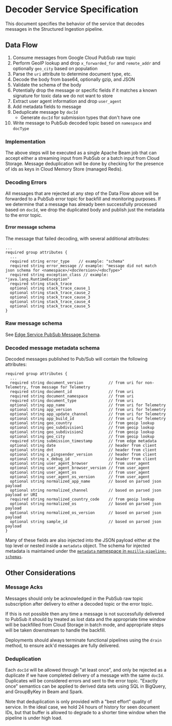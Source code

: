 # Decoder Service Specification

This document specifies the behavior of the service that decodes messages
in the Structured Ingestion pipeline.

## Data Flow

1. Consume messages from Google Cloud PubSub raw topic
1. Perform GeoIP lookup and drop `x_forwarded_for` and `remote_addr` and
   optionally `geo_city` based on population
1. Parse the `uri` attribute to determine document type, etc.
1. Decode the body from base64, optionally gzip, and JSON
1. Validate the schema of the body
1. Potentially drop the message or specific fields if it matches a known
   signature for toxic data we do not want to store
1. Extract user agent information and drop `user_agent`
1. Add metadata fields to message
1. Deduplicate message by `docId`
   * Generate `docId` for submission types that don't have one
1. Write message to PubSub decoded topic based on `namespace` and `docType`

### Implementation

The above steps will be executed as a single Apache Beam job that can accept
either a streaming input from PubSub or a batch input from Cloud Storage.
Message deduplication will be done by checking for the presence of ids as keys
in Cloud Memory Store (managed Redis).

### Decoding Errors

All messages that are rejected at any step of the Data Flow above will be
forwarded to a PubSub error topic for backfill and monitoring purposes.
If we determine that a message has already been successfully processed
based on `docId`, we drop the duplicated body and publish just the metadata
to the error topic.

#### Error message schema

The message that failed decoding, with several additional attributes:

```
...
required group attributes {
  ...
  required string error_type    // example: "schema"
  required string error_message // example: "message did not match json schema for <namespace>/<docVersion>/<docType>"
  required string exception_class // example: "java.lang.RuntimeException"
  required string stack_trace
  optional string stack_trace_cause_1
  optional string stack_trace_cause_2
  optional string stack_trace_cause_3
  optional string stack_trace_cause_4
  optional string stack_trace_cause_5
}
```

### Raw message schema

See [Edge Service PubSub Message Schema](edge_service_specification.md#pubsub-message-schema).

### Decoded message metadata schema

Decoded messages published to Pub/Sub will contain the following attributes:

```
required group attributes {
  ...
  required string document_version           // from uri for non-Telemetry, from message for Telemetry
  required string document_id                // from uri
  required string document_namespace         // from uri
  required string document_type              // from uri
  optional string app_name                   // from uri for Telemetry
  optional string app_version                // from uri for Telemetry
  optional string app_update_channel         // from uri for Telemetry
  optional string app_build_id               // from uri for Telemetry
  optional string geo_country                // from geoip lookup
  optional string geo_subdivision1           // from geoip lookup
  optional string geo_subdivision2           // from geoip lookup
  optional string geo_city                   // from geoip lookup
  required string submission_timestamp       // from edge metadata
  optional string date                       // header from client
  optional string dnt                        // header from client
  optional string x_pingsender_version       // header from client
  optional string x_debug_id                 // header from client
  optional string user_agent_browser         // from user_agent
  optional string user_agent_browser_version // from user_agent
  optional string user_agent_os              // from user_agent
  optional string user_agent_os_version      // from user_agent
  optional string normalized_app_name        // based on parsed json payload
  optional string normalized_channel         // based on parsed json payload or URI
  required string normalized_country_code    // from geoip lookup
  optional string normalized_os              // based on parsed json payload
  optional string normalized_os_version      // based on parsed json payload
  optional string sample_id                  // based on parsed json payload
}
```

Many of these fields are also injected into the JSON payload either at the top
level or nested inside a `metadata` object. The schema for injected metadata
is maintained under the [`metadata` namespace in `mozilla-pipeline-schemas`](https://github.com/mozilla-services/mozilla-pipeline-schemas/tree/dev/schemas/metadata).

## Other Considerations

### Message Acks

Messages should only be acknowledged in the PubSub raw topic subscription after
delivery to either a decoded topic or the error topic.

If this is not possible then any time a message is not successfully delivered
to PubSub it should by treated as lost data and the appropriate time window
will be backfilled from Cloud Storage in batch mode, and appropriate steps will
be taken downstream to handle the backfill.

Deployments should always terminate functional pipelines using the `drain`
method, to ensure ack'd messages are fully delivered.

### Deduplication

Each `docId` will be allowed through "at least once", and only be
rejected as a duplicate if we have completed delivery of a message with the
same `docId`. Duplicates will be considered errors and sent to the error topic.
"Exactly once" semantics can be applied to derived data sets using SQL in
BigQuery, and GroupByKey in Beam and Spark.

Note that deduplication is only provided with a "best effort" quality of service.
In the ideal case, we hold 24 hours of history for seen document IDs, but that
buffer is allowed to degrade to a shorter time window when the pipeline is under
high load.
